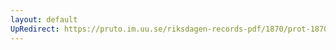 ```yaml
---
layout: default
UpRedirect: https://pruto.im.uu.se/riksdagen-records-pdf/1870/prot-1870--fk--219.pdf
---
```

